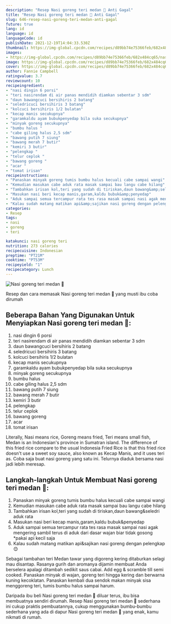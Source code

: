 ```yaml
---
description: "Resep Nasi goreng teri medan 🍛 Anti Gagal"
title: "Resep Nasi goreng teri medan 🍛 Anti Gagal"
slug: 646-resep-nasi-goreng-teri-medan-anti-gagal
future: true
lang: id
language: id
languageCode: id
publishDate: 2021-12-19T14:04:33.530Z 
thumbnail: https://img-global.cpcdn.com/recipes/d89bb74e75366feb/682x484cq65/nasi-goreng-teri-medan-foto-resep-utama.png
images:
- https://img-global.cpcdn.com/recipes/d89bb74e75366feb/682x484cq65/nasi-goreng-teri-medan-foto-resep-utama.png
image: https://img-global.cpcdn.com/recipes/d89bb74e75366feb/682x484cq65/nasi-goreng-teri-medan-foto-resep-utama.png
cover: https://img-global.cpcdn.com/recipes/d89bb74e75366feb/682x484cq65/nasi-goreng-teri-medan-foto-resep-utama.png
author: Fannie Campbell
ratingvalue: 3.7
reviewcount: 10
recipeingredient:
- "nasi dingin 6 porsi"
- "teri nasirendam di air panas mendidih diamkan sebentar 3 sdm"
- "daun bawangcuci bersihiris 2 batang"
- "seledricuci bersihiris 3 batang"
- "kolcuci bersihiris 1/2 bulatan"
- "kecap manis secukupnya"
- "garamkaldu ayam bubukpenyedap bila suka secukupnya"
- "minyak goreng secukupnya"
- "bumbu halus "
- "cabe giling halus 2,5 sdm"
- "bawang putih 7 siung"
- "bawang merah 7 butir"
- "kemiri 3 butir"
- "pelengkap "
- "telur ceplok "
- "bawang goreng "
- "acar "
- "tomat irisan"
recipeinstructions:
- "Panaskan minyak goreng tumis bumbu halus kecuali cabe sampai wangi"
- "Kemudian masukan cabe aduk rata masak sampai bau langu cabe hilang"
- "Tambahkan irisan kol,teri yang sudah di tiriskan,daun bawang&amp;seledri aduk rata"
- "Masukan nasi beri kecap manis,garam,kaldu bubuk&amp;penyedap"
- "Aduk sampai semua tercampur rata tes rasa masak sampai nasi agak mengering sambil terus di aduk dari dasar wajan biar tidak gosong *pakai api kecil saja"
- "Kalau sudah matang matikan api&amp;sajikan nasi goreng dengan pelengkap😊"
categories:
- Resep
tags:
- nasi
- goreng
- teri

katakunci: nasi goreng teri 
nutrition: 273 calories
recipecuisine: Indonesian
preptime: "PT21M"
cooktime: "PT53M"
recipeyield: "1"
recipecategory: Lunch
---
```



![Nasi goreng teri medan 🍛](https://img-global.cpcdn.com/recipes/d89bb74e75366feb/682x484cq65/nasi-goreng-teri-medan-foto-resep-utama.png)

Resep dan cara memasak  Nasi goreng teri medan 🍛 yang musti ibu coba dirumah

<!--inarticleads1-->

## Beberapa Bahan Yang Digunakan Untuk Menyiapkan Nasi goreng teri medan 🍛:

1. nasi dingin 6 porsi
1. teri nasirendam di air panas mendidih diamkan sebentar 3 sdm
1. daun bawangcuci bersihiris 2 batang
1. seledricuci bersihiris 3 batang
1. kolcuci bersihiris 1/2 bulatan
1. kecap manis secukupnya
1. garamkaldu ayam bubukpenyedap bila suka secukupnya
1. minyak goreng secukupnya
1. bumbu halus 
1. cabe giling halus 2,5 sdm
1. bawang putih 7 siung
1. bawang merah 7 butir
1. kemiri 3 butir
1. pelengkap 
1. telur ceplok 
1. bawang goreng 
1. acar 
1. tomat irisan

Literally, Nasi means rice, Goreng means fried, Teri means small fish, Medan is an Indonesian&#39;s province in Sumatran island. The difference of this fried rice compare to the usual Indonesia Fried Rice is that this fried rice doesn&#39;t use a sweet soy sauce, also known as Kecap Manis, and it uses teri as. Coba saja buat nasi goreng yang satu ini. Telurnya diaduk bersama nasi jadi lebih meresap. 

<!--inarticleads2-->

## Langkah-langkah Untuk Membuat Nasi goreng teri medan 🍛:

1. Panaskan minyak goreng tumis bumbu halus kecuali cabe sampai wangi
1. Kemudian masukan cabe aduk rata masak sampai bau langu cabe hilang
1. Tambahkan irisan kol,teri yang sudah di tiriskan,daun bawang&amp;seledri aduk rata
1. Masukan nasi beri kecap manis,garam,kaldu bubuk&amp;penyedap
1. Aduk sampai semua tercampur rata tes rasa masak sampai nasi agak mengering sambil terus di aduk dari dasar wajan biar tidak gosong *pakai api kecil saja
1. Kalau sudah matang matikan api&amp;sajikan nasi goreng dengan pelengkap😊


Sebagai tambahan teri Medan tawar yang digoreng kering ditaburkan selagi mau disantap. Rasanya gurih dan aromanya dijamin membuat Anda berselera apalagi ditambah sedikit saus cabai. Add egg &amp; scramble till semi cooked. Panaskan minyak di wajan, goreng teri hingga kering dan berwarna kuning kecoklatan. Panaskan kembali dua sendok makan minyak sisa menggoreng teri, tumis bumbu halus sampai harum. 

Daripada ibu beli  Nasi goreng teri medan 🍛  diluar terus, ibu  bisa membuatnya sendiri dirumah. Resep  Nasi goreng teri medan 🍛  sederhana ini cukup praktis pembuatannya, cukup menggunakan bumbu-bumbu sederhana yang ada di dapur  Nasi goreng teri medan 🍛  yang enak, kamu nikmati di rumah.
